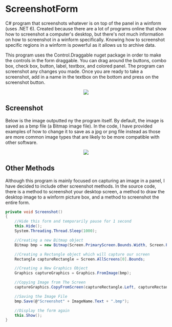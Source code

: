 # ScreenshotForm
C# program that screenshots whatever is on top of the panel in a winform (uses .NET 6). Created because there are a lot of programs online that show how to screenshot a computer's desktop, but there's not much information on how to screenshot in a winform specifically. Knowing how to screenshot specific regions in a winform is powerful as it allows us to archive data.

This program uses the Control.Draggable nuget package in order to make the controls in the form draggable. You can drag around the buttons, combo box, check box, button, label, textbox, and colored panel. The program can screenshot any changes you made. Once you are ready to take a screenshot, add in a name in the textbox on the bottom and press on the screenshot button.

<p align="center">
<img src="https://user-images.githubusercontent.com/100814612/167539360-f7a9fe22-6ef1-4555-afc1-66b039e6d9a3.png"><img>
</p>

**Screenshot**
----------------
Below is the image outputted ny the program itself. By default, the image is saved as a bmp file (a Bitmap image file). In the code, I have provided examples of how to change it to save as a jpg or png file instead as those are more common image types that are likely to be more compatible with other software.

<p align="center">
<img src="https://user-images.githubusercontent.com/100814612/167540275-08da3b0f-7118-4be3-8d03-d38f9fbb6070.png"><img>
</p>

**Other Methods**
----------------
Although this program is mainly focused on capturing an image in a panel, I have decided to include other screenshot methods. In the source code, there is a method to screenshot your desktop screen, a method to draw the desktop image to a winform picture box, and a method to screenshot the entire form.

```csharp
private void Screenshot()
{
    //Hide this form and temporarily pause for 1 second
    this.Hide();
    System.Threading.Thread.Sleep(1000);

    //Creating a new Bitmap object
    Bitmap bmp = new Bitmap(Screen.PrimaryScreen.Bounds.Width, Screen.PrimaryScreen.Bounds.Height);

    //Creating a Rectangle object which will capture our screen
    Rectangle captureRectangle = Screen.AllScreens[0].Bounds;

    //Creating a New Graphics Object
    Graphics captureGraphics = Graphics.FromImage(bmp);

    //Copying Image from The Screen
    captureGraphics.CopyFromScreen(captureRectangle.Left, captureRectangle.Top, 0, 0, captureRectangle.Size);

    //Saving the Image File
    bmp.Save(@"Screenshot" + ImageName.Text + ".bmp");

    //Display the form again
    this.Show();
}
```
